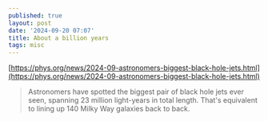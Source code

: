 ```yaml
---
published: true
layout: post
date: '2024-09-20 07:07'
title: About a billion years
tags: misc 
---
```

[https://phys.org/news/2024-09-astronomers-biggest-black-hole-jets.html](https://phys.org/news/2024-09-astronomers-biggest-black-hole-jets.html)

> Astronomers have spotted the biggest pair of black hole jets ever seen, spanning 23 million light-years in total length. That's equivalent to lining up 140 Milky Way galaxies back to back.

